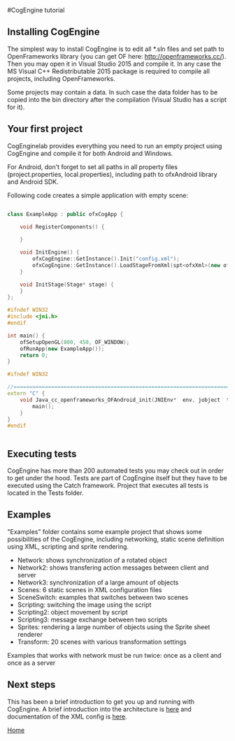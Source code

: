 #CogEngine tutorial

## Installing CogEngine

The simplest way to install CogEngine is to edit all *.sln files and set path to OpenFrameworks library (you can get OF here: http://openframeworks.cc/). Then you may open it in Visual Studio 2015 and compile it. In any case the MS Visual C++ Redistributable 2015 package is required to compile all projects, including OpenFrameworks.

Some projects may contain a data. In such case the data folder has to be copied into the bin directory after the compilation (Visual Studio has a script for it).

## Your first project
CogEnginelab provides everything you need to run an empty project using CogEngine and compile it for both Android and Windows. 

For Android, don't forget to set all paths in all property files (project.properties, local.properties), including path to ofxAndroid library and Android SDK.

Following code creates a simple application with empty scene:

```c++

class ExampleApp : public ofxCogApp {

	void RegisterComponents() {
		
	}

	void InitEngine() {
		ofxCogEngine::GetInstance().Init("config.xml");
		ofxCogEngine::GetInstance().LoadStageFromXml(spt<ofxXml>(new ofxXml("config.xml")));
	}

	void InitStage(Stage* stage) {
	}
};

#ifndef WIN32
#include <jni.h>
#endif

int main() {
	ofSetupOpenGL(800, 450, OF_WINDOW);
	ofRunApp(new ExampleApp());
	return 0;
}

#ifndef WIN32

//========================================================================
extern "C" {
	void Java_cc_openframeworks_OFAndroid_init(JNIEnv*  env, jobject  thiz) {
		main();
	}
}
#endif



```

## Executing tests

CogEngine has more than 200 automated tests you may check out in order to get under the hood. Tests are part of CogEngine itself but they have to be executed using the Catch framework. Project that executes all tests is located in the Tests folder.

## Examples

"Examples" folder contains some example project that shows some possibilities of the CogEngine, including networking, static scene definition using XML, scripting and sprite rendering.

* Network: shows synchronization of a rotated object
* Network2: shows transfering action messages between client and server
* Network3: synchronization of a large amount of objects
* Scenes: 6 static scenes in XML configuration files
* SceneSwitch: examples that switches between two scenes
* Scripting: switching the image using the script
* Scripting2: object movement by script
* Scripting3: message exchange between two scripts
* Sprites: rendering a large number of objects using the Sprite sheet renderer
* Transform: 20 scenes with various transformation settings

Examples that works with network must be run twice: once as a client and once as a server

## Next steps

This has been a brief introduction to get you up and running with CogEngine. A brief introduction into the architecture is [here](architecture.md) and documentation of the XML config is [here](xmlconfig.md).


[Home](Readme.md)

